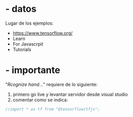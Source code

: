 # - datos
Lugar de los ejemplos:
- https://www.tensorflow.org/
- Learn
- For Javascrpit
- Tutorials

# - importante
"_Rcognize hand..._" requiere de lo siguiente:
1. primero go live y levantar servidor desde visual studio 
2. comentar como se indica:
```javascript
//import * as tf from "@tensorflow/tfjs";
```

